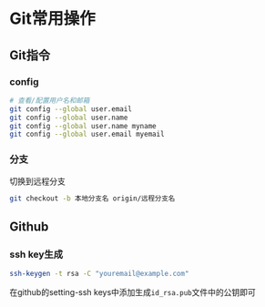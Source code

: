 # Git常用操作

## Git指令

### config

```sh
# 查看/配置用户名和邮箱
git config --global user.email
git config --global user.name
git config --global user.name myname
git config --global user.email myemail


```

### 分支

切换到远程分支

```sh
git checkout -b 本地分支名 origin/远程分支名
```

## Github

### ssh key生成

```sh
ssh-keygen -t rsa -C "youremail@example.com"
```

在github的setting-ssh keys中添加生成`id_rsa.pub`文件中的公钥即可